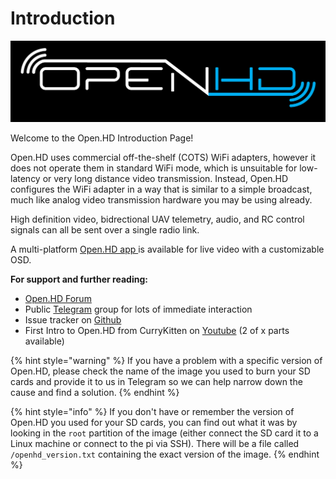 # Introduction

![](.gitbook/assets/plain_openhd_logo.jpg)

Welcome to the Open.HD Introduction Page!

Open.HD uses commercial off-the-shelf \(COTS\) WiFi adapters, however it does not operate them in standard WiFi mode, which is unsuitable for low-latency or very long distance video transmission. Instead, Open.HD configures the WiFi adapter in a way that is similar to a simple broadcast, much like analog video transmission hardware you may be using already.

High definition video, bidrectional UAV telemetry, audio, and RC control signals can all be sent over a single radio link.

A multi-platform [Open.HD app ](https://github.com/OpenHD/QOpenHD/releases)is available for live video with a customizable OSD.

**For support and further reading:**

* [Open.HD Forum](https://discuss.openhdfpv.com/)
* Public [Telegram](https://t.me/OpenHD_HDFPV) group for lots of immediate interaction
* Issue tracker on [Github](https://github.com/OpenHD/Open.HD/issues)
* First Intro to Open.HD from CurryKitten on [Youtube](https://www.youtube.com/playlist?list=PL7WaECFssECJWfTc0vKYTfUdH5y8UgdI9) \(2 of x parts available\)

{% hint style="warning" %}
If you have a problem with a specific version of Open.HD, please check the name of the image you used to burn your SD cards and provide it to us in Telegram so we can help narrow down the cause and find a solution.
{% endhint %}

{% hint style="info" %}
If you don't have or remember the version of Open.HD you used for your SD cards, you can find out what it was by looking in the `root` partition of the image \(either connect the SD card it to a Linux machine or connect to the pi via SSH\). There will be a file called `/openhd_version.txt` containing the exact version of the image.
{% endhint %}

